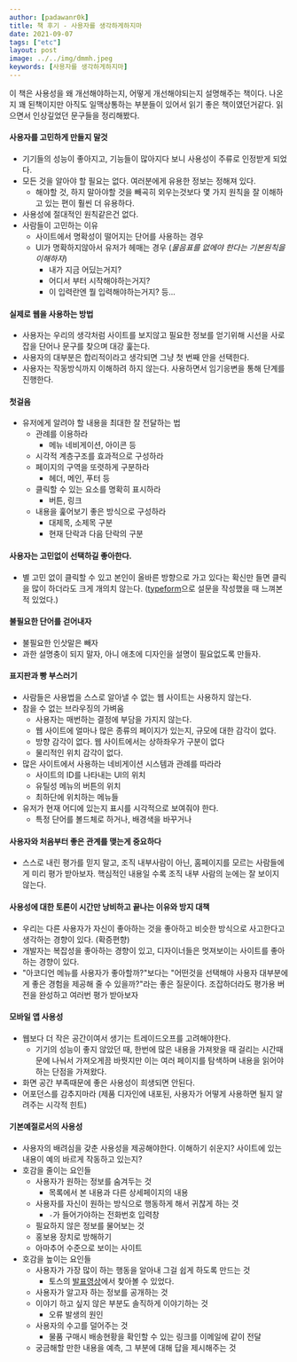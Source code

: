 ```yaml
---
author: [padawanr0k]
title: 책 후기 - 사용자를 생각하게하지마
date: 2021-09-07
tags: ["etc"]
layout: post
image: ../../img/dmmh.jpeg
keywords: [사용자를 생각하게하지마]
---
```


이 책은 사용성을 왜 개선해야하는지, 어떻게 개선해야되는지 설명해주는 책이다. 나온지 꽤 된책이지만 아직도 일맥상통하는 부분들이 있어서 읽기 좋은 책이였던거같다. 읽으면서 인상깊었던 문구들을 정리해봤다.

#### 사용자를 고민하게 만들지 말것
- 기기들의 성능이 좋아지고, 기능들이 많아지다 보니 사용성이 주류로 인정받게 되었다.
- 모든 것을 알아야 할 필요는 없다. 여러분에게 유용한 정보는 정해져 있다.
  - 해야할 것, 하지 말아야할 것을 빼곡히 외우는것보다 몇 가지 원칙을 잘 이해하고 있는 편이 훨씬 더 유용하다.
- 사용성에 절대적인 원칙같은건 없다.
- 사람들이 고민하는 이유
  - 사이트에서 명확성이 떨어지는 단어를 사용하는 경우
  - UI가 명확하지않아서 유저가 헤매는 경우 (*물음표를 없에야 한다는 기본원칙을 이해하자*)
    - 내가 지금 어딨는거지?
    - 어디서 부터 시작해야하는거지?
    - 이 입력란엔 뭘 입력해야하는거지? 등...

#### 실제로 웹을 사용하는 방법
- 사용자는 우리의 생각처럼 사이트를 보지않고 필요한 정보를 얻기위해 시선을 사로 잡을 단어나 문구를 찾으며 대강 훑는다.
- 사용자의 대부분은 합리적이라고 생각되면 그냥 첫 번째 안을 선택한다.
- 사용자는 작동방식까지 이해하려 하지 않는다. 사용하면서 임기응변을 통해 단계를 진행한다.

#### 첫걸음
- 유저에게 알려야 할 내용을 최대한 잘 전달하는 법
  - 관례를 이용하라
    - 메뉴 네비게이션, 아이콘 등
  - 시각적 계층구조를 효과적으로 구성하라
  - 페이지의 구역을 또렷하게 구분하라
    - 헤더, 메인, 푸터 등
  - 클릭할 수 있는 요소를 명확히 표시하라
    - 버튼, 링크
  - 내용을 훑어보기 좋은 방식으로 구성하라
    - 대제목, 소제목 구분
    - 현재 단락과 다음 단락의 구분

#### 사용자는 고민없이 선택하길 좋아한다.
- 별 고민 없이 클릭할 수 있고 본인이 올바른 방향으로 가고 있다는 확신만 들면 클릭을 많이 하더라도 크게 개의치 않는다. ([typeform](https://try.typeform.com/)으로 설문을 작성했을 때 느껴본적 있었다.)

#### 불필요한 단어를 걷어내자
- 불필요한 인삿말은 빼자
- 과한 설명충이 되지 말자, 아니 애초에 디자인을 설명이 필요없도록 만들자.

#### 표지판과 빵 부스러기
- 사람들은 사용법을 스스로 알아낼 수 없는 웹 사이트는 사용하지 않는다.
- 참을 수 없는 브라우징의 가벼움
  - 사용자는 매번하는 결정에 부담을 가지지 않는다.
  - 웹 사이트에 얼마나 많은 종류의 페이지가 있는지, 규모에 대한 감각이 없다.
  - 방향 감각이 없다. 웹 사이트에서는 상하좌우가 구분이 없다
  - 물리적인 위치 감각이 없다.
- 많은 사이트에서 사용하는 네비게이션 시스템과 관례를 따라라
  - 사이트의 ID를 나타내는 UI의 위치
  - 유틸성 메뉴의 버튼의 위치
  - 최하단에 위치하는 메뉴들
- 유저가 현재 어디에 있는지 표시를 시각적으로 보여줘야 한다.
  - 특정 단어를 볼드체로 하거나, 배경색을 바꾸거나

#### 사용자와 처음부터 좋은 관계를 맺는게 중요하다
- 스스로 내린 평가를 믿지 말고, 조직 내부사람이 아닌, 홈페이지를 모르는 사람들에게 미리 평가 받아보자. 핵심적인 내용일 수록 조직 내부 사람의 눈에는 잘 보이지 않는다.

#### 사용성에 대한 토론이 시간만 낭비하고 끝나는 이유와 방지 대책
- 우리는 다른 사용자가 자신이 좋아하는 것을 좋아하고 비슷한 방식으로 사고한다고 생각하는 경향이 있다. (확증편향)
- 개발자는 복잡성을 좋아하는 경향이 있고, 디자이너들은 멋져보이는 사이트를 좋아하는 경향이 있다.
- "아코디언 메뉴를 사용자가 좋아할까?"보다는 "어떤것을 선택해야 사용자 대부분에게 좋은 경험을 제공해 줄 수 있을까?"라는 좋은 질문이다. 조잡하더라도 평가용 버전을 완성하고 여러번 평가 받아보자

#### 모바일 앱 사용성
- 웹보다 더 작은 공간이여서 생기는 트레이드오프를 고려해야한다.
  - 기기의 성능이 좋지 않았던 때, 한번에 많은 내용을 가져왓을 때 걸리는 시간때문에 나눠서 가져오게끔 바꿧지만 이는 여러 페이지를 탐색하며 내용을 읽어야하는 단점을 가져왔다.
- 화면 공간 부족때문에 좋은 사용성이 희생되면 안된다.
- 어포던스를 감추지마라 (제품 디자인에 내포된, 사용자가 어떻게 사용하면 될지 알려주는 시각적 힌트)

#### 기본예절로서의  사용성
- 사용자의 배려심을 갖춘 사용성을 제공해야한다. 이해하기 쉬운지? 사이트에 있는 내용이 예의 바르게 작동하고 있는지?
- 호감을 줄이는 요인들
  - 사용자가 원하는 정보를 숨겨두는 것
    - 목록에서 본 내용과 다른 상세페이지의 내용
  - 사용자를 자신이 원하는 방식으로 행동하게 해서 귀찮게 하는 것
    - `-`가 들어가야하는 전화번호 입력창
  - 필요하지 않은 정보를 물어보는 것
  - 홍보용 장치로 방해하기
  - 아마추어 수준으로 보이는 사이트
- 호감을 높이는 요인들
  - 사용자가 가장 많이 하는 행동을 알아내 그걸 쉽게 하도록 만드는 것
    - 토스의 [발표영상](https://www.youtube.com/watch?v=26E24mAoJ3c)에서 찾아볼 수 있었다.
  - 사용자가 알고자 하는 정보를 공개하는 것
  - 이야기 하고 싶지 않은 부분도 솔직하게 이야기하는 것
    - 오류 발생의 원인
  - 사용자의 수고를 덜어주는 것
    - 물품 구매시 배송현황을 확인할 수 있는 링크를 이메일에 같이 전달
  - 궁금해할 만한 내용을 예측, 그 부분에 대해 답을 제시해주는 것
